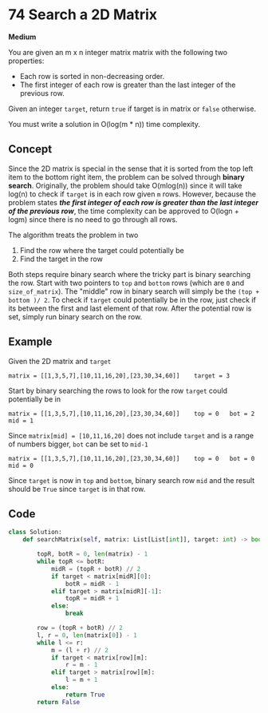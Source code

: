 # 74 Search a 2D Matrix

**Medium**

You are given an m x n integer matrix matrix with the following two properties:

- Each row is sorted in non-decreasing order.
- The first integer of each row is greater than the last integer of the previous row.

Given an integer `target`, return `true` if target is in matrix or `false` otherwise.

You must write a solution in O(log(m \* n)) time complexity.

## Concept

Since the 2D matrix is special in the sense that it is sorted from the top left item to the bottom right item, the problem can be solved through **binary search**. Originally, the problem should take O(mlog(n)) since it will take log(n) to check if `target` is in each row given `m` rows. However, because the problem states _**the first integer of each row is greater than the last integer of the previous row**_, the time complexity can be approved to O(logn + logm) since there is no need to go through all rows.

The algorithm treats the problem in two

1. Find the row where the target could potentially be
2. Find the target in the row

Both steps require binary search where the tricky part is binary searching the row. Start with two pointers to `top` and `bottom` rows (which are `0` and `size_of_matrix`). The "middle" row in binary search will simply be the `(top + bottom )/ 2`. To check if `target` could potentially be in the row, just check if its between the first and last element of that row. After the potential row is set, simply run binary search on the row.

## Example

Given the 2D matrix and `target`

```
matrix = [[1,3,5,7],[10,11,16,20],[23,30,34,60]]    target = 3
```

Start by binary searching the rows to look for the row `target` could potentially be in

```
matrix = [[1,3,5,7],[10,11,16,20],[23,30,34,60]]    top = 0   bot = 2   mid = 1
```

Since `matrix[mid] = [10,11,16,20]` does not include `target` and is a range of numbers bigger, `bot` can be set to `mid-1`

```
matrix = [[1,3,5,7],[10,11,16,20],[23,30,34,60]]    top = 0   bot = 0   mid = 0
```

Since `target` is now in `top` and `bottom`, binary search row `mid` and the result should be `True` since `target` is in that row.

## Code

```python
class Solution:
    def searchMatrix(self, matrix: List[List[int]], target: int) -> bool:

        topR, botR = 0, len(matrix) - 1
        while topR <= botR:
            midR = (topR + botR) // 2
            if target < matrix[midR][0]:
                botR = midR - 1
            elif target > matrix[midR][-1]:
                topR = midR + 1
            else:
                break

        row = (topR + botR) // 2
        l, r = 0, len(matrix[0]) - 1
        while l <= r:
            m = (l + r) // 2
            if target < matrix[row][m]:
                r = m - 1
            elif target > matrix[row][m]:
                l = m + 1
            else:
                return True
        return False
```
